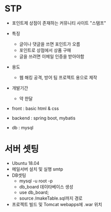 # STP
* 포인트제 상점이 존재하는 커뮤니티 사이트 "스탬프"
* 특징
    - 글이나 댓글을 쓰면 포인트가 오름
    - 포인트로 상점에서 상품 구매
    - 글을 쓰려면 이메일 인증을 받아야함
* 용도
    - 웹 해킹 공격, 방어 팀 프로젝트 용으로 제작
* 개발기간
    - 약 한달

* front : basic html & css
* backend : spring boot, mybatis
* db : mysql

# 서버 셋팅
* Ubuntu 18.04
* 메일서버 설치 및 실행 smtp
* DB셋팅
    - mysql -u root -p 
    - db_board 데이타베이스 생성
    - use db_board;
    - source /makeTable.sql까지 경로
* 프로젝트 빌드 및 Tomcat webapps에 .war 위치

